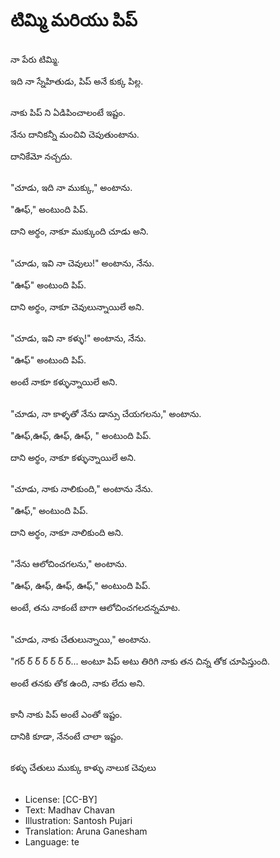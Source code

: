 # టిమ్మి మరియు పిప్

##
నా పేరు టిమ్మి.

ఇది నా స్నేహితుడు, పిప్ అనే కుక్క పిల్ల.

##
నాకు పిప్ ని ఏడిపించాలంటే ఇష్టం.

నేను దానికన్నీ మంచివి చెపుతుంటాను.

దానికేమో నచ్చదు.

##
"చూడు, ఇది నా ముక్కు," అంటాను.

"ఊఫ్," అంటుంది పిప్.

దాని అర్థం, నాకూ ముక్కుంది చూడు అని.

##
"చూడు, ఇవి నా చెవులు!" అంటాను, నేను.

"ఊఫ్" అంటుంది పిప్.

దాని అర్థం, నాకూ చెవులున్నాయిలే అని.

##
"చూడు, ఇవి నా కళ్ళు!" అంటాను, నేను.

"ఊఫ్" అంటుంది పిప్.

అంటే నాకూ కళ్ళున్నాయిలే అని.

##
"చూడు, నా కాళ్ళతో నేను డాన్సు చేయగలను," అంటాను.

"ఊఫ్,ఊఫ్, ఊఫ్, ఊఫ్, " అంటుంది పిప్.

దాని అర్థం, నాకూ కళ్ళున్నాయిలే అని.

##
"చూడు, నాకు నాలికుంది," అంటాను నేను.

"ఊఫ్," అంటుంది పిప్.

దాని అర్థం, నాకూ నాలికుంది అని.

##
"నేను ఆలోచించగలను," అంటాను.

"ఊఫ్, ఊఫ్, ఊఫ్, ఊఫ్," అంటుంది పిప్.

అంటే, తను నాకంటే బాగా ఆలోచించగలదన్నమాట.

##
"చూడు, నాకు చేతులున్నాయి," అంటాను.

"గర్ ర్ ర్ ర్ ర్ ర్ ర్... అంటూ పిప్ అటు తిరిగి నాకు తన చిన్న తోక చూపిస్తుంది.

అంటే తనకు తోక ఉంది, నాకు లేదు అని.

##
కానీ నాకు పిప్ అంటే ఎంతో ఇష్టం. 

దానికి కూడా, నేనంటే చాలా ఇష్టం.

##
కళ్ళు         చేతులు         ముక్కు            కాళ్ళు            నాలుక       చెవులు

##
* License: [CC-BY]
* Text: Madhav Chavan
* Illustration: Santosh Pujari
* Translation: Aruna Ganesham
* Language: te
